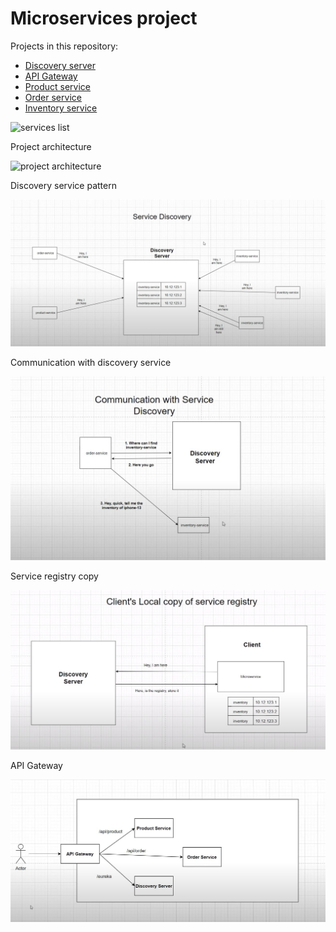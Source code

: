 # Microservices project

Projects in this repository:

- [Discovery server](./discovery-server/src/main/java)
- [API Gateway](./api-gateway/src/main/java)
- [Product service](./product-service/src/main/java)
- [Order service](./order-service/src/main/java)
- [Inventory service](./inventory-service/src/main/java)

![services list](./services.bmp)

Project architecture

![project architecture](./architecture.bmp)

Discovery service pattern

![project architecture](./discovery-service-pattern.jpg)

Communication with discovery service

![project architecture](./communication-with-discovery.jpg)

Service registry copy

![project architecture](./service-registry-copy.jpg)

API Gateway


![project architecture](./api-gateway.jpg)